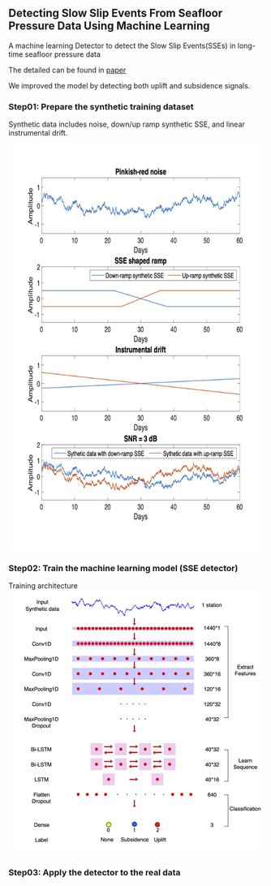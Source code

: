 ## Detecting Slow Slip Events From Seafloor Pressure Data Using Machine Learning
A machine learning Detector to detect the Slow Slip Events(SSEs) in long-time seafloor pressure data

The detailed can be found in [paper](https://agupubs.onlinelibrary.wiley.com/doi/10.1029/2020GL087579)

We improved the model by detecting both uplift and subsidence signals.


### Step01: Prepare the synthetic training dataset
Synthetic data includes noise, down/up ramp synthetic SSE, and linear instrumental drift. 
<center><img src=/Figures/Synthetic_data.png width="700" height="800"/></center>


### Step02: Train the machine learning model (SSE detector)
Training architecture ![architecture](/Figures/Architecture.png)

### Step03: Apply the detector to the real data
